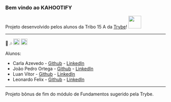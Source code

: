 ### Bem vindo ao KAHOOTIFY

Projeto desenvolvido pelos alunos da Tribo 15 A da [Trybe](https://www.betrybe.com/)! 	<img src="https://res.cloudinary.com/crunchbase-production/image/upload/c_lpad,h_256,w_256,f_auto,q_auto:eco,dpr_1/elppcqzdzhh7dzc8e4ox" data-canonical-src="" width="40" height="40" />

---

:musical_score: :notes: <img src="https://cdn.icon-icons.com/icons2/195/PNG/256/Spotify_23464.png" data-canonical-src="" width="20" height="20" /> <img src="https://external-preview.redd.it/4crnIJaTljlpz5kZy8eZmhOR8cpk1iHOgKR9qe3TLeo.jpg?auto=webp&s=b13a93af541ac1f41be27d5bcb597eec33c1c9fa" data-canonical-src="" width="20" height="20" />

Alunos:  
* Carla Azevedo - [Github](https://github.com/CarlaAzevedo) - [LinkedIn](https://www.linkedin.com/in/carlaanselmet/)
* João Pedro Ortega  - [Github](https://github.com/Joao-Ortega) - [LinkedIn](https://www.linkedin.com/in/joaopedroortega/)
* Luan Vitor - [Github](https://github.com/LuanVittor) - [LinkedIn](https://www.linkedin.com/in/luan-vittor/)
* Leonardo Felix - [Github](https://github.com/leonardodfelix) - [LinkedIn](https://www.linkedin.com/in/leonardodoriafelix/)

---

Projeto bônus de fim do módulo de Fundamentos sugerido pela Trybe. 